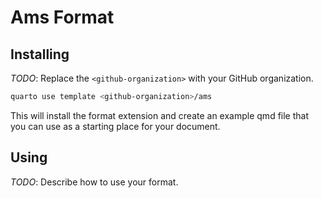 # Ams Format

## Installing

_TODO_: Replace the `<github-organization>` with your GitHub organization.

```bash
quarto use template <github-organization>/ams
```

This will install the format extension and create an example qmd file
that you can use as a starting place for your document.

## Using

_TODO_: Describe how to use your format.


